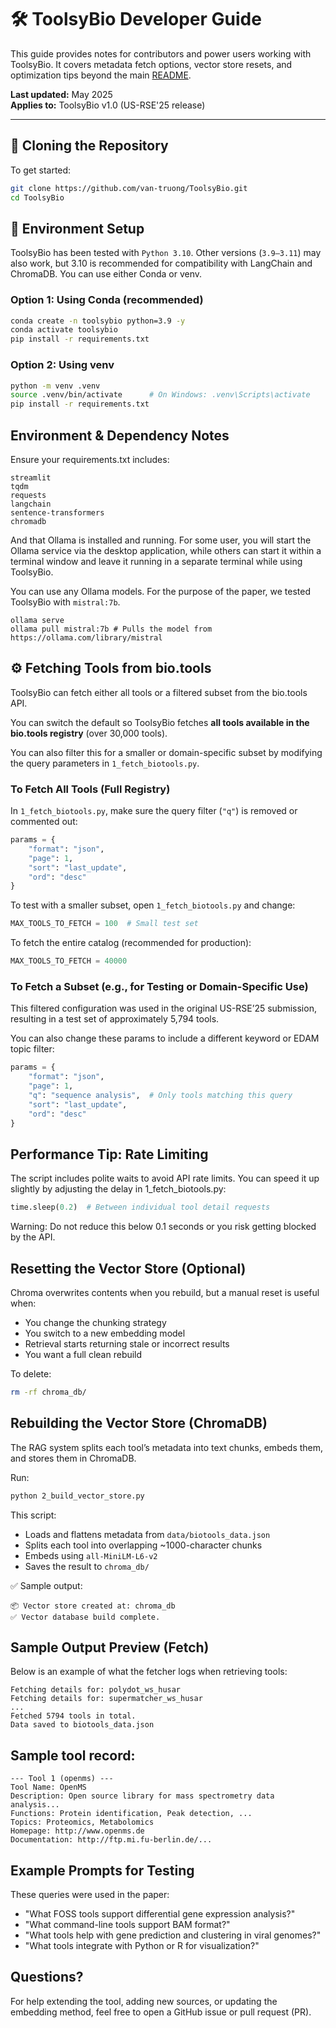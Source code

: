 # 🛠️ ToolsyBio Developer Guide

This guide provides notes for contributors and power users working with ToolsyBio. It covers metadata fetch options, vector store resets, and optimization tips beyond the main [README](../README.md).

**Last updated:** May 2025  
**Applies to:** ToolsyBio v1.0 (US-RSE'25 release)

---

## 🚀 Cloning the Repository

To get started:

```bash
git clone https://github.com/van-truong/ToolsyBio.git
cd ToolsyBio
```

## 🧪 Environment Setup
ToolsyBio has been tested with `Python 3.10`. Other versions (`3.9–3.11`) may also work, but 3.10 is recommended for compatibility with LangChain and ChromaDB. You can use either Conda or venv.

### Option 1: Using Conda (recommended)
```bash
conda create -n toolsybio python=3.9 -y
conda activate toolsybio
pip install -r requirements.txt
```

### Option 2: Using venv
```bash
python -m venv .venv
source .venv/bin/activate      # On Windows: .venv\Scripts\activate
pip install -r requirements.txt
```

## Environment & Dependency Notes
Ensure your requirements.txt includes:
```
streamlit
tqdm
requests
langchain
sentence-transformers
chromadb
```

And that Ollama is installed and running. For some user, you will start the Ollama service via the desktop application, while others can start it within a terminal window and leave it running in a separate terminal while using ToolsyBio.

You can use any Ollama models. For the purpose of the paper, we tested ToolsyBio with `mistral:7b`. 

```
ollama serve
ollama pull mistral:7b # Pulls the model from https://ollama.com/library/mistral
```

## ⚙️ Fetching Tools from bio.tools
ToolsyBio can fetch either all tools or a filtered subset from the bio.tools API.

You can switch the default so ToolsyBio fetches **all tools available in the bio.tools registry** (over 30,000 tools).

You can also filter this for a smaller or domain-specific subset by modifying the query parameters in `1_fetch_biotools.py`.

### To Fetch All Tools (Full Registry)
In `1_fetch_biotools.py`, make sure the query filter (`"q"`) is removed or commented out:

```python
params = {
    "format": "json",
    "page": 1,
    "sort": "last_update",
    "ord": "desc"
}
```

To test with a smaller subset, open `1_fetch_biotools.py` and change:

```python
MAX_TOOLS_TO_FETCH = 100  # Small test set
```

To fetch the entire catalog (recommended for production):

```python
MAX_TOOLS_TO_FETCH = 40000
```

### To Fetch a Subset (e.g., for Testing or Domain-Specific Use)
This filtered configuration was used in the original US-RSE’25 submission, resulting in a test set of approximately 5,794 tools.

You can also change these params to include a different keyword or EDAM topic filter:

```python
params = {
    "format": "json",
    "page": 1,
    "q": "sequence analysis",  # Only tools matching this query
    "sort": "last_update",
    "ord": "desc"
}
```

## Performance Tip: Rate Limiting
The script includes polite waits to avoid API rate limits. You can speed it up slightly by adjusting the delay in 1_fetch_biotools.py:

```python
time.sleep(0.2)  # Between individual tool detail requests
```
Warning: Do not reduce this below 0.1 seconds or you risk getting blocked by the API.

## Resetting the Vector Store (Optional)
Chroma overwrites contents when you rebuild, but a manual reset is useful when:
* You change the chunking strategy
* You switch to a new embedding model
* Retrieval starts returning stale or incorrect results
* You want a full clean rebuild

To delete:

```bash
rm -rf chroma_db/
```

## Rebuilding the Vector Store (ChromaDB)
The RAG system splits each tool’s metadata into text chunks, embeds them, and stores them in ChromaDB.

Run:

```bash
python 2_build_vector_store.py
```

This script:
* Loads and flattens metadata from `data/biotools_data.json`
* Splits each tool into overlapping ~1000-character chunks
* Embeds using `all-MiniLM-L6-v2`
* Saves the result to `chroma_db/`

✅ Sample output:
```
📦 Vector store created at: chroma_db
✅ Vector database build complete.
```

## Sample Output Preview (Fetch)
Below is an example of what the fetcher logs when retrieving tools:

```
Fetching details for: polydot_ws_husar
Fetching details for: supermatcher_ws_husar
...
Fetched 5794 tools in total.
Data saved to biotools_data.json
```

## Sample tool record:
```
--- Tool 1 (openms) ---
Tool Name: OpenMS
Description: Open source library for mass spectrometry data analysis...
Functions: Protein identification, Peak detection, ...
Topics: Proteomics, Metabolomics
Homepage: http://www.openms.de
Documentation: http://ftp.mi.fu-berlin.de/...
```

## Example Prompts for Testing
These queries were used in the paper:
* "What FOSS tools support differential gene expression analysis?"
* "What command-line tools support BAM format?"
* "What tools help with gene prediction and clustering in viral genomes?"
* "What tools integrate with Python or R for visualization?"

## Questions?
For help extending the tool, adding new sources, or updating the embedding method, feel free to open a GitHub issue or pull request (PR).